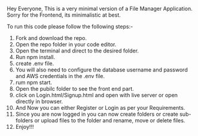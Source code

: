 Hey Everyone, This is a very minimal version of a File Manager Application.
Sorry for the Frontend, its minimalistic at best.

To run this code please follow the following steps:- 

1. Fork and download the repo.
2. Open the repo folder in your code editor.
3. Open the terminal and direct to the desired folder.
4. Run npm install.
5. create .env file.
6. You will also need to configure the database username and password and AWS credentials in the .env file.
7. rum npm start.
8. Open the pubilc folder to see the front end part. 
9. click on Login.html/Signup.html and open with live server or open directly in browser.
10. And Now you can either Register or Login as per your Requirements.
11. Since you are now logged in you can now create folders or create sub-folders or upload files to the folder and rename, move or delete files.
11. Enjoy!!!
